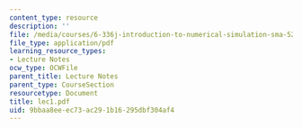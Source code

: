 ```yaml
---
content_type: resource
description: ''
file: /media/courses/6-336j-introduction-to-numerical-simulation-sma-5211-fall-2003/9bbaa8eeec73ac291b16295dbf304af4_lec1.pdf
file_type: application/pdf
learning_resource_types:
- Lecture Notes
ocw_type: OCWFile
parent_title: Lecture Notes
parent_type: CourseSection
resourcetype: Document
title: lec1.pdf
uid: 9bbaa8ee-ec73-ac29-1b16-295dbf304af4
---
```

